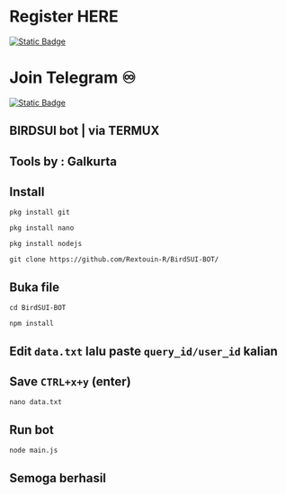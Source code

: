 # Register HERE
[![Static Badge](https://img.shields.io/badge/Telegram-Bot%20Link-Link?style=for-the-badge&logo=Telegram&logoColor=white&logoSize=auto&color=blue)](https://t.me/birdx2_bot/birdx?startapp=7350641156)

# Join Telegram  ♾︎ 
[![Static Badge](https://img.shields.io/badge/Telegram-Airdrop◾unlimited-Link?style=for-the-badge&logo=Telegram&logoColor=white&logoSize=auto&color=blue)](https://t.me/UNLXairdop)

## BIRDSUI bot | via TERMUX 

## Tools by : Galkurta 

## Install 
```
pkg install git
```
```
pkg install nano
```
```
pkg install nodejs
```
```
git clone https://github.com/Rextouin-R/BirdSUI-BOT/
```
## Buka file
```
cd BirdSUI-BOT
```
```
npm install
```
## Edit `data.txt` lalu paste `query_id/user_id` kalian
## Save `CTRL+x+y` (enter) 
```
nano data.txt
```
## Run bot
```
node main.js
```
## Semoga berhasil 
